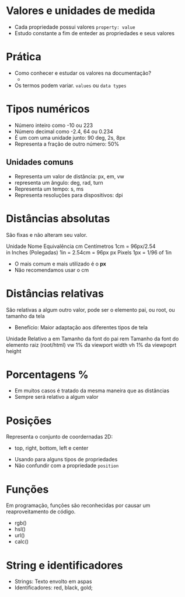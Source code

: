 # Valores e unidades de medida

* Cada propriedade possui valores `property: value`
* Estudo constante a fim de enteder as propriedades e seus valores

# Prática

* Como conhecer e estudar os valores na documentação?
    * <color> <length>
* Os termos podem variar. `values` ou `data types`

# Tipos numéricos

* <integer>         Número inteiro como -10 ou 223
* <number>          Número decimal como -2.4, 64 ou 0.234
* <dimension>       É um <number> com uma unidade junto: 90 deg, 2s, 8px
* <percentagem>     Representa a fração de outro número: 50%

## Unidades comuns

* <length>          Representa um valor de distância: px, em, vw
* <angle>           representa um ângulo: deg, rad, turn
* <time>            Representa um tempo: s, ms
* <resolution>      Representa resoluções para dispositivos: dpi

# Distâncias absolutas <length>

São fixas e não alteram seu valor.

Unidade         Nome                      Equivalência
cm              Centímetros              1cm = 96px/2.54              
in              Inches (Polegadas)       1in = 2.54cm = 96px
px              Pixels                   1px = 1/96 of 1in

* O mais comum e mais utilizado é o **px**
* Não recomendamos usar o cm

# Distâncias relativas

São relativas a algum outro valor, pode ser o elemento pai, ou root, ou tamanho da tela

* Benefício: Maior adaptação aos diferentes tipos de tela

Unidade     Relativo a
em          Tamanho da font do pai
rem         Tamanho da font do elemento raiz (root/html)
vw          1% da viewport width
vh          1% da viewpoprt height

# Porcentagens %

* Em muitos casos é tratado da mesma maneira que as distâncias <length>
* Sempre será relativo a algum valor

# Posições

<position>

Representa o conjunto de coordernadas 2D:
- top, right, bottom, left e center

* Usando para alguns tipos de propriedades
* Não confundir com a propriedade `position`

# Funções

Em programação, funções são reconhecidas por causar um reaproveitamento de código.

* rgb()
* hsl()
* url()
* calc()

# String e identificadores

* Strings: Texto envolto em aspas
* Identificadores: red, black, gold;